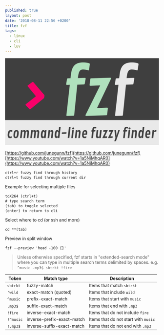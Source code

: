 ```yaml
---
published: true
layout: post
date: '2018-08-11 22:56 +0200'
title: fzf
tags:
  - linux
  - cli
  - luv
---
```

![](https://raw.githubusercontent.com/junegunn/i/master/fzf.png)

[https://github.com/junegunn/fzf](https://github.com/junegunn/fzf)  
[https://www.youtube.com/watch?v=1a5NiMhqAR0](https://www.youtube.com/watch?v=1a5NiMhqAR0)

    ctrl+r fuzzy find through history
    ctrl+t fuzzy find through current dir
    
Example for selecting multiple files

    toX264 (ctrl+t)
    # type search term
    (tab) to toggle selected
    (enter) to return to cli

Select where to cd (or ssh and more)

    cd **(tab)

Preview in split window

    fzf --preview 'head -100 {}'
    
> Unless otherwise specified, fzf starts in "extended-search mode" where you can
type in multiple search terms delimited by spaces. e.g. `^music .mp3$ sbtrkt
!fire`

| Token     | Match type                 | Description                          |
| --------- | -------------------------- | ------------------------------------ |
| `sbtrkt`  | fuzzy-match                | Items that match `sbtrkt`            |
| `'wild`   | exact-match (quoted)       | Items that include `wild`            |
| `^music`  | prefix-exact-match         | Items that start with `music`        |
| `.mp3$`   | suffix-exact-match         | Items that end with `.mp3`           |
| `!fire`   | inverse-exact-match        | Items that do not include `fire`     |
| `!^music` | inverse-prefix-exact-match | Items that do not start with `music` |
| `!.mp3$`  | inverse-suffix-exact-match | Items that do not end with `.mp3`    |

